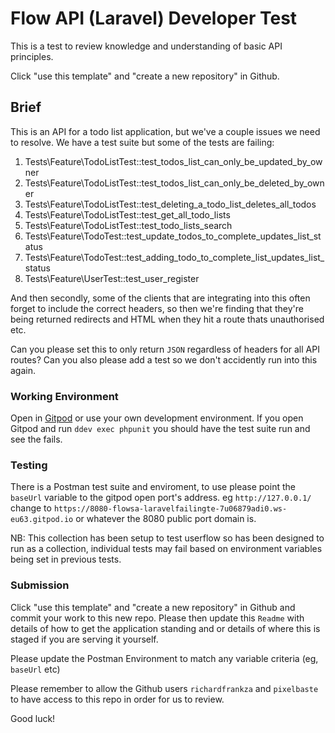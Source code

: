 # Flow API (Laravel) Developer Test

This is a test to review knowledge and understanding of basic API principles.

Click "use this template" and "create a new repository" in Github. 

## Brief

This is an API for a todo list application, but we've a couple issues we need to resolve. We have a test suite but some of the tests are failing:

1) Tests\Feature\TodoListTest::test_todos_list_can_only_be_updated_by_owner
2) Tests\Feature\TodoListTest::test_todos_list_can_only_be_deleted_by_owner
3) Tests\Feature\TodoListTest::test_deleting_a_todo_list_deletes_all_todos
4) Tests\Feature\TodoListTest::test_get_all_todo_lists
5) Tests\Feature\TodoListTest::test_todo_lists_search
6) Tests\Feature\TodoTest::test_update_todos_to_complete_updates_list_status
7) Tests\Feature\TodoTest::test_adding_todo_to_complete_list_updates_list_status
8) Tests\Feature\UserTest::test_user_register

And then secondly, some of the clients that are integrating into this often forget to include the correct headers, so then we're finding that they're being returned redirects and HTML when they hit a route thats unauthorised etc.

Can you please set this to only return `JSON` regardless of headers for all API routes? Can you also please add a test so we don't accidently run into this again.

### Working Environment
Open in [Gitpod](https://gitpod.io/#https://github.com/flowsa/codingtest) or use your own development environment. If you open Gitpod and run `ddev exec phpunit` you should have the test suite run and see the fails.

### Testing
There is a Postman test suite and enviroment, to use please point the `baseUrl` variable to the gitpod open port's address.
eg `http://127.0.0.1/` change to `https://8080-flowsa-laravelfailingte-7u06879adi0.ws-eu63.gitpod.io` or whatever the 8080 public port domain is.

NB: This collection has been setup to test userflow so has been designed to run as a collection, individual tests may fail based on environment variables being set in previous tests.


### Submission
Click "use this template" and "create a new repository" in Github and commit your work to this new repo. Please then update this `Readme` with details of how to get the application standing and or details of where this is staged if you are serving it yourself.

Please update the Postman Environment to match any variable criteria (eg, `baseUrl` etc)

Please remember to allow the Github users `richardfrankza` and `pixelbaste` to have access to this repo in order for us to review.

Good luck!
